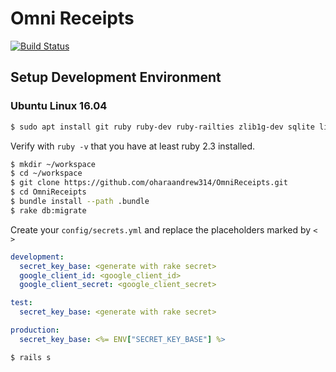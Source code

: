 # Omni Receipts

[![Build Status](https://travis-ci.org/oharaandrew314/OmniReceipts.svg?branch=master)](https://travis-ci.org/oharaandrew314/OmniReceipts)

## Setup Development Environment

### Ubuntu Linux 16.04

```bash
$ sudo apt install git ruby ruby-dev ruby-railties zlib1g-dev sqlite libsqlite3-dev nodejs
```

Verify with `ruby -v` that you have at least ruby 2.3 installed.

```bash
$ mkdir ~/workspace
$ cd ~/workspace
$ git clone https://github.com/oharaandrew314/OmniReceipts.git
$ cd OmniReceipts
$ bundle install --path .bundle
$ rake db:migrate
```

    
Create your `config/secrets.yml` and replace the placeholders marked by `< >`

```yml
development:
  secret_key_base: <generate with rake secret>
  google_client_id: <google_client_id>
  google_client_secret: <google_client_secret>

test:
  secret_key_base: <generate with rake secret>

production:
  secret_key_base: <%= ENV["SECRET_KEY_BASE"] %>
```

```bash
$ rails s
```
